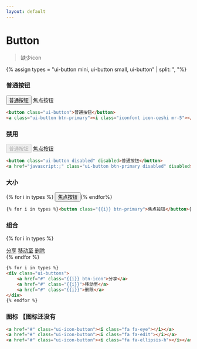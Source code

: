 ```yaml
---
layout: default
---
```


# Button

> 缺少icon

{% assign types = "ui-button mini, ui-button small, ui-button"  | split: ", "%}

### 普通按钮

<button class="ui-button">普通按钮</button>
<a class="ui-button btn-primary"><i class="iconfont icon-ceshi mr-5"></i>焦点按钮</a>

```html
<button class="ui-button">普通按钮</button>
<a class="ui-button btn-primary"><i class="iconfont icon-ceshi mr-5"></i>焦点按钮</a>
```

### 禁用

<button class="ui-button disabled" disabled>普通按钮</button>
<a href="javascript:;" class="ui-button btn-primary disabled" disabled>焦点按钮</a> 

```html
<button class="ui-button disabled" disabled>普通按钮</button>
<a href="javascript:;" class="ui-button btn-primary disabled" disabled>焦点按钮</a> 
```

### 大小

{% for i in types %}
<button class="{{i}} btn-primary">焦点按钮</button>{% endfor%}

```html
{% for i in types %}<button class="{{i}} btn-primary">焦点按钮</button>{% endfor%}
```

### 组合

{% for i in types %} 
<div class="ui-buttons">
    <a href="#" class="{{i}} btn-icon">分享</a>
    <a href="#" class="{{i}}">移动至</a>
    <a href="#" class="{{i}}">删除</a>
</div>
{% endfor %}

```html
{% for i in types %} 
<div class="ui-buttons">
    <a href="#" class="{{i}} btn-icon">分享</a>
    <a href="#" class="{{i}}">移动至</a>
    <a href="#" class="{{i}}">删除</a>
</div>
{% endfor %}
```


### 图标 【图标还没有

<a href="#" class="ui-icon-button"><i class="fa fa-eye"></i></a>
<a href="#" class="ui-icon-button"><i class="fa fa-edit"></i></a>
<a href="#" class="ui-icon-button"><i class="fa fa-ellipsis-h"></i></a>


```html
<a href="#" class="ui-icon-button"><i class="fa fa-eye"></i></a>
<a href="#" class="ui-icon-button"><i class="fa fa-edit"></i></a>
<a href="#" class="ui-icon-button"><i class="fa fa-ellipsis-h"></i></a>
```